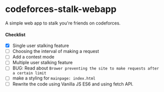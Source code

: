 # codeforces-stalk-webapp
A simple web app to stalk you're friends on codeforces.

#### Checklist
- [x] Single user stalking feature
- [ ] Choosing the interval of making a request
- [ ] Add a contest mode
- [ ] Multiple user stalking feature
- [ ] BUG: Read about `Brower preventing the site to make requests after a certain limit`
- [ ] make a styling for `mainpage: index.html`
- [ ] Rewrite the code using Vanilla JS ES6 and using fetch API.
